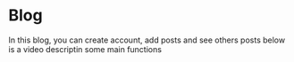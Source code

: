 # Blog
In this blog, you can create account, add posts and see others posts 
below is a video descriptin some main functions 



